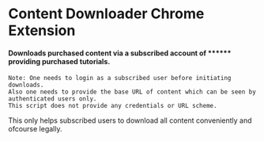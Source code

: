 # Content Downloader Chrome Extension

#### Downloads purchased content via a subscribed account of ****** providing purchased tutorials.

	Note: One needs to login as a subscribed user before initiating downloads.
	Also one needs to provide the base URL of content which can be seen by authenticated users only.
	This script does not provide any credentials or URL scheme.
	
This only helps subscribed users to download all content conveniently and ofcourse legally. 


